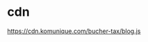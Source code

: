 # cdn

https://cdn.komunique.com/bucher-tax/blog.js

<script src="https://cdn.komunique.com/{folder}/{file}" async></script>
